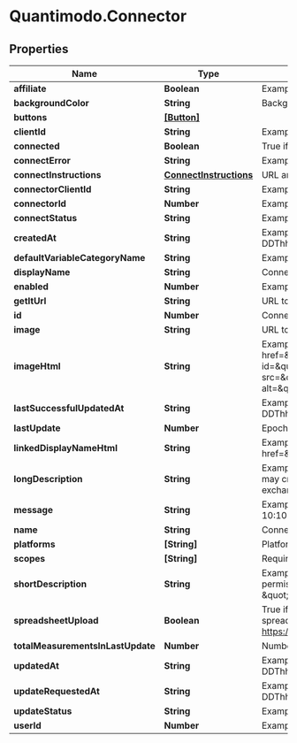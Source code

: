 # Quantimodo.Connector

## Properties
Name | Type | Description | Notes
------------ | ------------- | ------------- | -------------
**affiliate** | **Boolean** | Example: false | [optional] 
**backgroundColor** | **String** | Background color HEX code that matches the icon | [optional] 
**buttons** | [**[Button]**](Button.md) |  | [optional] 
**clientId** | **String** | Example: ghostInspector | [optional] 
**connected** | **Boolean** | True if the authenticated user has this connector enabled | 
**connectError** | **String** | Example: Your token is expired. Please re-connect | [optional] 
**connectInstructions** | [**ConnectInstructions**](ConnectInstructions.md) | URL and parameters used when connecting to a service | 
**connectorClientId** | **String** | Example: 225078261031461 | [optional] 
**connectorId** | **Number** | Example: 8 | [optional] 
**connectStatus** | **String** | Example: CONNECTED | [optional] 
**createdAt** | **String** | Example: 2000-01-01 00:00:00 UTC ISO 8601 YYYY-MM-DDThh:mm:ss | [optional] 
**defaultVariableCategoryName** | **String** | Example: Social Interactions | [optional] 
**displayName** | **String** | Connector pretty display name | 
**enabled** | **Number** | Example: 1 | [optional] 
**getItUrl** | **String** | URL to a site where one can get this device or application | 
**id** | **Number** | Connector ID number | 
**image** | **String** | URL to the image of the connector logo | 
**imageHtml** | **String** | Example: &lt;a href&#x3D;\&quot;http://www.facebook.com\&quot;&gt;&lt;img id&#x3D;\&quot;facebook_image\&quot; title&#x3D;\&quot;Facebook\&quot; src&#x3D;\&quot;https://i.imgur.com/GhwqK4f.png\&quot; alt&#x3D;\&quot;Facebook\&quot;&gt;&lt;/a&gt; | [optional] 
**lastSuccessfulUpdatedAt** | **String** | Example: 2017-07-31 10:10:34 UTC ISO 8601 YYYY-MM-DDThh:mm:ss | [optional] 
**lastUpdate** | **Number** | Epoch timestamp of last sync | 
**linkedDisplayNameHtml** | **String** | Example: &lt;a href&#x3D;\&quot;http://www.facebook.com\&quot;&gt;Facebook&lt;/a&gt; | [optional] 
**longDescription** | **String** | Example: Facebook is a social networking website where users may create a personal profile, add other users as friends, and exchange messages. | [optional] 
**message** | **String** | Example: Got 412 new measurements on 2017-07-31 10:10:34 | [optional] 
**name** | **String** | Connector lowercase system name | 
**platforms** | **[String]** | Platforms (chrome, android, ios, web) that you can connect on. | [optional] 
**scopes** | **[String]** | Required connector scopes | [optional] 
**shortDescription** | **String** | Example: Tracks social interaction. QuantiModo requires permission to access your Facebook \&quot;user likes\&quot; and \&quot;user posts\&quot;. | [optional] 
**spreadsheetUpload** | **Boolean** | True if the user must upload a spreadsheet.  Post the uploaded spreadsheet with your clientId and user accessToken to https://app.quantimo.do/api/v2/spreadsheetUpload | [optional] 
**totalMeasurementsInLastUpdate** | **Number** | Number of measurements obtained during latest update | 
**updatedAt** | **String** | Example: 2017-07-31 10:10:34 UTC ISO 8601 YYYY-MM-DDThh:mm:ss | [optional] 
**updateRequestedAt** | **String** | Example: 2017-07-18 05:16:31 UTC ISO 8601 YYYY-MM-DDThh:mm:ss | [optional] 
**updateStatus** | **String** | Example: UPDATED | [optional] 
**userId** | **Number** | Example: 230 | [optional] 


